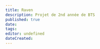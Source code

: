 ```yaml
---
title: Raven
description: Projet de 2nd année de BTS
published: true
date: 
tags: 
editor: undefined
dateCreated: 
---
```

